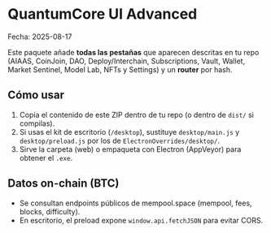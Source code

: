 # QuantumCore UI Advanced
Fecha: 2025-08-17

Este paquete añade **todas las pestañas** que aparecen descritas en tu repo (AIAAS, CoinJoin, DAO, Deploy/Interchain, Subscriptions, Vault, Wallet, Market Sentinel, Model Lab, NFTs y Settings) y un **router** por hash.

## Cómo usar
1. Copia el contenido de este ZIP dentro de tu repo (o dentro de `dist/` si compilas).
2. Si usas el kit de escritorio (`/desktop`), sustituye `desktop/main.js` y `desktop/preload.js` por los de `ElectronOverrides/desktop/`.
3. Sirve la carpeta (web) o empaqueta con Electron (AppVeyor) para obtener el `.exe`.

## Datos on-chain (BTC)
- Se consultan endpoints públicos de mempool.space (mempool, fees, blocks, difficulty).
- En escritorio, el preload expone `window.api.fetchJSON` para evitar CORS.

